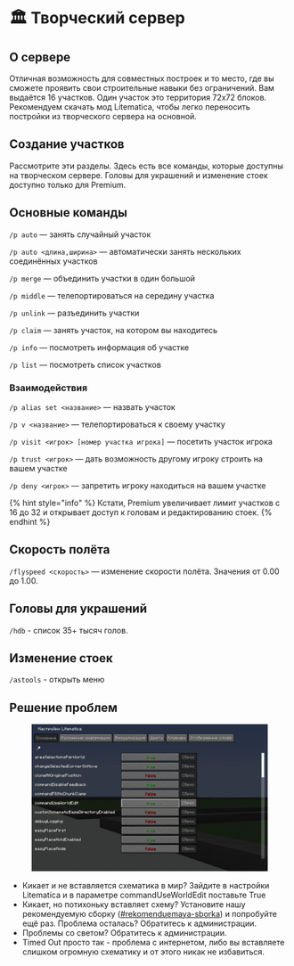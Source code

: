 # 🏛 Творческий сервер

## О сервере

Отличная возможность для совместных построек и то место, где вы сможете проявить свои строительные навыки без ограничений. Вам выдаётся 16 участков. Один участок это территория 72х72 блоков. Рекомендуем скачать мод Litematica, чтобы легко переносить постройки из творческого сервера на основной.

## Создание участков

Рассмотрите эти разделы. Здесь есть все команды, которые доступны на творческом сервере. Головы для украшений и изменение стоек доступно только для Premium.

## Основные команды

`/p auto` — занять случайный участок

`/p auto <длина,ширина>` — автоматически занять нескольких соединённых участков

`/p merge` — объединить участки в один большой

`/p middle` — телепортироваться на середину участка

`/p unlink` — разъединить участки

`/p claim` — занять участок, на котором вы находитесь

`/p info` — посмотреть информация об участке

`/p list` — посмотреть список участков

### Взаимодействия

`/p alias set <название>` — назвать участок

`/p v <название>` — телепортироваться к своему участку

`/p visit <игрок> [номер участка игрока]` — посетить участок игрока

`/p trust <игрок>` — дать возможность другому игроку строить на вашем участке

`/p deny <игрок>` — запретить игроку находиться на вашем участке

{% hint style="info" %}
Кстати, Premium увеличивает лимит участков с 16 до 32 и открывает доступ к головам и редактированию стоек.
{% endhint %}

## Скорость полёта

`/flyspeed <скорость>` — изменение скорости полёта. Значения от 0.00 до 1.00.

## Головы для украшений

`/hdb` - список 35+ тысяч голов.

## Изменение стоек

`/astools` - открыть меню

## Решение проблем

<figure><img src="../.gitbook/assets/image (1) (1).png" alt=""><figcaption></figcaption></figure>

* Кикает и не вставляется схематика в мир? Зайдите в настройки Litematica и в параметре commandUseWorldEdit поставьте True
* Кикает, но потихоньку вставляет схему? Установите нашу рекомендуемую сборку                 ([#rekomenduemaya-sborka](../important/edge.md#rekomenduemaya-sborka "mention")) и попробуйте ещё раз. Проблема осталась? Обратитесь к администрации.
* Проблемы со светом? Обратитесь к администрации.
* Timed Out просто так - проблема с интернетом, либо вы вставляете слишком огромную схематику и от этого никак не избавиться.
